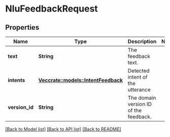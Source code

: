 # NluFeedbackRequest

## Properties

Name | Type | Description | Notes
------------ | ------------- | ------------- | -------------
**text** | **String** | The feedback text. | 
**intents** | [**Vec<crate::models::IntentFeedback>**](IntentFeedback.md) | Detected intent of the utterance | 
**version_id** | **String** | The domain version ID of the feedback. | 

[[Back to Model list]](../README.md#documentation-for-models) [[Back to API list]](../README.md#documentation-for-api-endpoints) [[Back to README]](../README.md)


